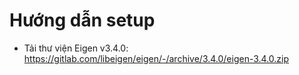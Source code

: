 # Hướng dẫn setup
- Tải thư viện Eigen v3.4.0: https://gitlab.com/libeigen/eigen/-/archive/3.4.0/eigen-3.4.0.zip